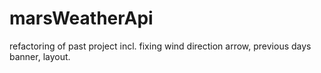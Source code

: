 # marsWeatherApi
refactoring of past project incl. 
  fixing wind direction arrow,
  previous days banner,
  layout.

